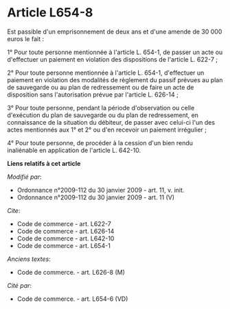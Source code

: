 # Article L654-8

Est passible d'un emprisonnement de deux ans et d'une amende de 30 000 euros le fait : 

1° Pour toute personne mentionnée à l'article L. 654-1, de passer un acte ou d'effectuer un paiement en violation des
dispositions de l'article L. 622-7 ; 

2° Pour toute personne mentionnée à l'article L. 654-1, d'effectuer un paiement en violation des modalités de règlement du
passif prévues au plan de sauvegarde ou au plan de redressement ou de faire un acte de disposition sans l'autorisation prévue
par l'article L. 626-14 ; 

3° Pour toute personne, pendant la période d'observation ou celle d'exécution du plan de sauvegarde ou du plan de
redressement, en connaissance de la situation du débiteur, de passer avec celui-ci l'un des actes mentionnés aux 1° et 2° ou
d'en recevoir un paiement irrégulier ; 

4° Pour toute personne, de procéder à la cession d'un bien rendu inaliénable en application de l'article L. 642-10.

**Liens relatifs à cet article**

_Modifié par_:

  - Ordonnance n°2009-112 du 30 janvier 2009 - art. 11, v. init.
  - Ordonnance n°2009-112 du 30 janvier 2009 - art. 11 (V)

_Cite_:

  - Code de commerce - art. L622-7
  - Code de commerce - art. L626-14
  - Code de commerce - art. L642-10
  - Code de commerce - art. L654-1

_Anciens textes_:

  - Code de commerce. - art. L626-8 (M)

_Cité par_:

  - Code de commerce. - art. L654-6 (VD)
